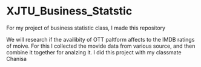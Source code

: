 # XJTU_Business_Statstic
For my project of business statistic class, I made this repository

We will research if the availibity of OTT paltform affects to the IMDB ratings of moive.
For this I collected the movide data from various source, and then combine it together for analzing it.
I did this project with my classmate Chanisa

